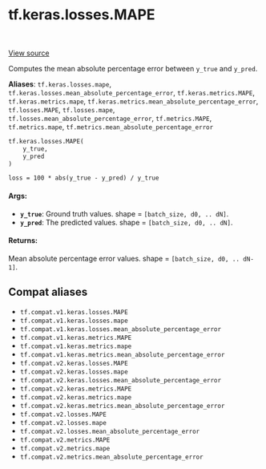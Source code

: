 <div itemscope itemtype="http://developers.google.com/ReferenceObject">
<meta itemprop="name" content="tf.keras.losses.MAPE" />
<meta itemprop="path" content="Stable" />
</div>

# tf.keras.losses.MAPE

<!-- Insert buttons and diff -->

<table class="tfo-notebook-buttons tfo-api" align="left">
</table>

<a target="_blank" href="/code/stable/tensorflow/python/keras/losses.py">View source</a>



Computes the mean absolute percentage error between `y_true` and `y_pred`.

**Aliases**: `tf.keras.losses.mape`, `tf.keras.losses.mean_absolute_percentage_error`, `tf.keras.metrics.MAPE`, `tf.keras.metrics.mape`, `tf.keras.metrics.mean_absolute_percentage_error`, `tf.losses.MAPE`, `tf.losses.mape`, `tf.losses.mean_absolute_percentage_error`, `tf.metrics.MAPE`, `tf.metrics.mape`, `tf.metrics.mean_absolute_percentage_error`

``` python
tf.keras.losses.MAPE(
    y_true,
    y_pred
)
```



<!-- Placeholder for "Used in" -->

`loss = 100 * abs(y_true - y_pred) / y_true`

#### Args:


* <b>`y_true`</b>: Ground truth values. shape = `[batch_size, d0, .. dN]`.
* <b>`y_pred`</b>: The predicted values. shape = `[batch_size, d0, .. dN]`.


#### Returns:

Mean absolute percentage error values. shape = `[batch_size, d0, .. dN-1]`.


## Compat aliases

* `tf.compat.v1.keras.losses.MAPE`
* `tf.compat.v1.keras.losses.mape`
* `tf.compat.v1.keras.losses.mean_absolute_percentage_error`
* `tf.compat.v1.keras.metrics.MAPE`
* `tf.compat.v1.keras.metrics.mape`
* `tf.compat.v1.keras.metrics.mean_absolute_percentage_error`
* `tf.compat.v2.keras.losses.MAPE`
* `tf.compat.v2.keras.losses.mape`
* `tf.compat.v2.keras.losses.mean_absolute_percentage_error`
* `tf.compat.v2.keras.metrics.MAPE`
* `tf.compat.v2.keras.metrics.mape`
* `tf.compat.v2.keras.metrics.mean_absolute_percentage_error`
* `tf.compat.v2.losses.MAPE`
* `tf.compat.v2.losses.mape`
* `tf.compat.v2.losses.mean_absolute_percentage_error`
* `tf.compat.v2.metrics.MAPE`
* `tf.compat.v2.metrics.mape`
* `tf.compat.v2.metrics.mean_absolute_percentage_error`

